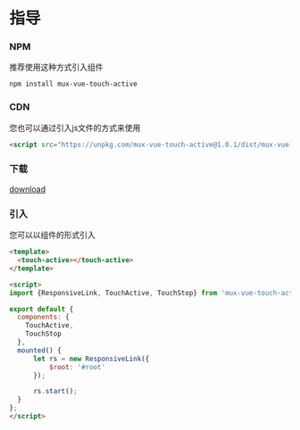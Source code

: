 # 指导

### NPM
推荐使用这种方式引入组件
```sh
npm install mux-vue-touch-active
```

### CDN
您也可以通过引入js文件的方式来使用
```html
<script src="https://unpkg.com/mux-vue-touch-active@1.0.1/dist/mux-vue-touch-active.js"></script>
```

### 下载
<a href="https://raw.githubusercontent.com/mux-team/vue-image-viewer/master/dist/mux-vue-image-viewer.js">download</a>

### 引入
您可以以组件的形式引入
``` html
<template>
  <touch-active></touch-active>
</template>

<script>
import {ResponsiveLink, TouchActive, TouchStop} from 'mux-vue-touch-active';

export default {
  components: {
    TouchActive,
    TouchStop
  },
  mounted() {
      let rs = new ResponsiveLink({
          $root: '#root'
      });

      rs.start();
  }
};
</script>

```

